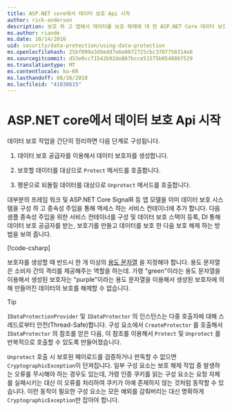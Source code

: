 ```yaml
---
title: ASP.NET core에서 데이터 보호 Api 시작
author: rick-anderson
description: 보호 하 고 앱에서 데이터를 보호 해제에 대 한 ASP.NET Core 데이터 보호 Api를 사용 하는 방법에 알아봅니다.
ms.author: riande
ms.date: 10/14/2016
uid: security/data-protection/using-data-protection
ms.openlocfilehash: 25bf099a3d9edd7e6e0872725cbc3707750314e6
ms.sourcegitcommit: d53e0cc71542b92de867bcce51575b054886f529
ms.translationtype: MT
ms.contentlocale: ko-KR
ms.lasthandoff: 08/16/2018
ms.locfileid: "41838615"
---
```

# <a name="get-started-with-the-data-protection-apis-in-aspnet-core"></a>ASP.NET core에서 데이터 보호 Api 시작

<a name="security-data-protection-getting-started"></a>

데이터 보호 작업을 간단히 정리하면 다음 단계로 구성됩니다.

1. 데이터 보호 공급자를 이용해서 데이터 보호자를 생성합니다.

2. 보호할 데이터를 대상으로 `Protect` 메서드를 호출합니다.

3. 평문으로 되돌릴 데이터를 대상으로 `Unprotect` 메서드를 호출합니다.

대부분의 프레임 워크 및 ASP.NET Core SignalR 등 앱 모델을 이미 데이터 보호 시스템을 구성 하 고 종속성 주입을 통해 액세스 하는 서비스 컨테이너에 추가 합니다. 다음 샘플 종속성 주입을 위한 서비스 컨테이너를 구성 및 데이터 보호 스택이 등록, DI 통해 데이터 보호 공급자를 받는, 보호기를 만들고 데이터를 보호 한 다음 보호 해제 하는 방법을 보여 줍니다.

[!code-csharp[](../../security/data-protection/using-data-protection/samples/protectunprotect.cs?highlight=26,34,35,36,37,38,39,40)]

보호자를 생성할 때 반드시 한 개 이상의 [용도 문자열](xref:security/data-protection/consumer-apis/purpose-strings) 을 지정해야 합니다. 용도 문자열은 소비자 간의 격리를 제공해주는 역할을 하는데. 가령 "green"이라는 용도 문자열을 이용해서 생성된 보호자는 "purple"이라는 용도 문자열을 이용해서 생성된 보호자에 의해 만들어진 데이터의 보호를 해제할 수 없습니다.

>[!TIP]
> `IDataProtectionProvider` 및 `IDataProtector` 의 인스턴스는 다중 호출자에 대해 스레드로부터 안전(Thread-Safe)합니다. 구성 요소에서 `CreateProtector` 를 호출해서 `IDataProtector` 의 참조를 얻은 다음, 이 참조를 이용해서 `Protect` 및 `Unprotect` 를 반복적으로 호출할 수 있도록 만들어졌습니다.
>
>`Unprotect` 호출 시 보호된 페이로드를 검증하거나 판독할 수 없으면 `CryptographicException`이 던져집니다. 일부 구성 요소는 보호 해제 작업 중 발생하는 오류를 무시해야 하는 경우도 있는데, 가령 인증 쿠키를 읽는 구성 요소는 요청 자체를 실패시키는 대신 이 오류를 처리하여 쿠키가 아예 존재하지 않는 것처럼 동작할 수 있습니다. 이런 동작이 필요한 구성 요소는 모든 예외를 감춰버리는 대신 명확하게 `CryptographicException`만 잡아야 합니다.
